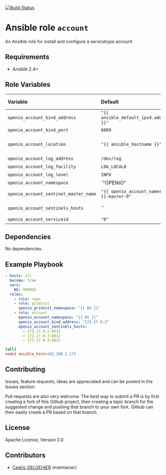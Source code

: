 [![Build Status](https://travis-ci.org/open-io/ansible-role-openio-account.svg?branch=master)](https://travis-ci.org/open-io/ansible-role-openio-account)
# Ansible role `account`

An Ansible role for install and configure a servicetype account. 


## Requirements

- Ansible 2.4+

## Role Variables


| Variable   | Default | Comments (type)  |
| :---       | :---    | :---             |
| `openio_account_bind_address` | `"{{ ansible_default_ipv4.address }}"` | Address  |
| `openio_account_bind_port` | `6009` | TCP port to use |
| `openio_account_location` | `"{{ ansible_hostname }}"` | Minimal distance to distributed a content/meta/rdir |
| `openio_account_log_address` | `/dev/log` | log file |
| `openio_account_log_facility` | `LOG_LOCAL0` | Facility syslog |
| `openio_account_log_level` | `INFO` | Log Verbosity |
| `openio_account_namespace` | `"OPENIO"  | Namespace |
| `openio_account_sentinel_master_name` | `"{{ openio_account_namespace }}-master-0"` | Sentinel master name |
| `openio_account_sentinels_hosts` | `` | List of sentinels <IP:PORT> |
| `openio_account_serviceid` | `"0"` | ID in gridinit |
## Dependencies

No dependencies.

## Example Playbook

```yaml
- hosts: all
  become: true
  vars:
    NS: OPENIO
  roles:
    - role: repo
    - role: gridinit
      openio_gridinit_namespace: "{{ NS }}"
    - role: account
      openio_account_namespace: "{{ NS }}"
      openio_account_bind_address: "172.17.0.2"
      openio_account_sentinels_hosts:
        - 172.17.0.2:6012
        - 172.17.0.3:6012
        - 172.17.0.4:6012
```


```ini
[all]
node1 ansible_host=192.168.1.173
```

## Contributing

Issues, feature requests, ideas are appreciated and can be posted in the Issues section.

Pull requests are also very welcome.
The best way to submit a PR is by first creating a fork of this Github project, then creating a topic branch for the suggested change and pushing that branch to your own fork.
Github can then easily create a PR based on that branch.

## License

Apache License, Version 2.0

## Contributors

- [Cedric DELGEHIER](https://github.com/cdelgehier) (maintainer)
